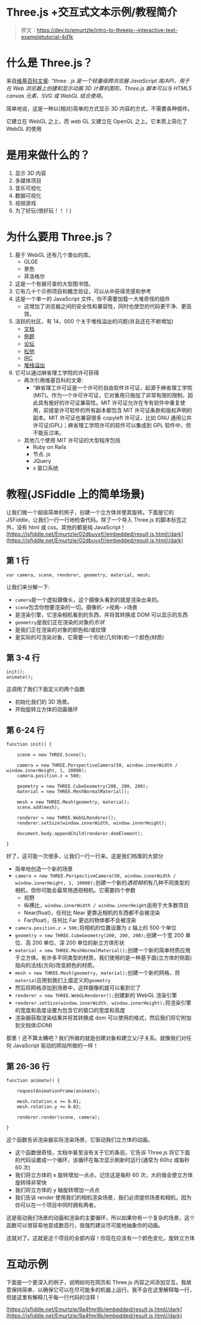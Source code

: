 # Three.js +交互式文本示例/教程简介

> 原文：<https://dev.to/emurtzle/intro-to-threejs--interactive-text-exampletutorial-4d1k>

# 什么是 Three.js？

来自[维基百科文章](https://en.wikipedia.org/wiki/Three.js):
*“three . js 是一个轻量级跨浏览器 JavaScript 库/API，用于在 Web 浏览器上创建和显示动画 3D 计算机图形。Three.js 脚本可以与 HTML5 canvas 元素、SVG 或 WebGL 结合使用。*

简单地说，这是一种以(相对)简单的方式显示 3D 内容的方式，不需要各种插件。

它建立在 WebGL 之上，而 web GL 又建立在 OpenGL 之上。它本质上简化了 WebGL 的使用

# 是用来做什么的？

1.  显示 3D 内容
2.  多媒体项目
3.  音乐可视化
4.  数据可视化
5.  视频游戏
6.  为了好玩(很好玩！！！)

# 为什么要用 Three.js？

1.  基于 WebGL 还有几个类似的库。
    *   GLGE
    *   景色
    *   菲洛格尔
2.  这是一个有据可查的大型图书馆。
3.  它有几十个示例项目和概念验证，可以从中获得灵感和参考
4.  这是一个单一的 JavaScript 文件，你不需要加载一大堆奇怪的插件
    *   这增加了浏览器之间的安全性和兼容性，同时也使您的代码更干净、更高效。
5.  活跃的社区，有 14，000 个关于堆栈溢出的问题(并且还在不断增加)
    *   [文档](https://threejs.org/docs/index.html#manual/en/introduction/Creating-a-scene)
    *   [例题](https://threejs.org/examples/)
    *   [论坛](https://discourse.threejs.org/)
    *   [松弛](https://threejs-slack.herokuapp.com/)
    *   [IRC](http://webchat.freenode.net/?channels=three.js)
    *   [堆栈溢出](https://stackoverflow.com/questions/tagged/three.js)
6.  它可以通过麻省理工学院的许可获得
    *   再次引用维基百科的文章:
        *   “麻省理工许可证是一个许可的自由软件许可证，起源于麻省理工学院(MIT)。作为一个许可许可证，它对重用只施加了非常有限的限制，因此具有极好的许可证兼容性。MIT 许可证允许在专有软件中重复使用，前提是许可软件的所有副本都包含 MIT 许可证条款和版权声明的副本。MIT 许可证也兼容很多 copyleft 许可证，比如 GNU 通用公共许可证(GPL)；麻省理工学院许可的软件可以集成到 GPL 软件中，但不能反过来。
    *   其他几个使用 MIT 许可证的大型程序包括
        *   Ruby on Rails
        *   节点. js
        *   JQuery
        *   x 窗口系统

# 教程(JSFiddle 上的简单场景)

让我们做一个超级简单的例子，创建一个立方体并使其旋转。下面是它的 JSFiddle，让我们一行一行地检查代码。除了一个导入 Three.js 的脚本标签之外，没有 html 或 css。其他的都是纯 JavaScript！
[https://jsfiddle.net/Emurtzle/02dbuvxf//embedded/result,js,html//dark](https://jsfiddle.net/Emurtzle/02dbuvxf//embedded/result,js,html//dark)

## 第 1 行

```
var camera, scene, renderer, geometry, material, mesh; 
```

让我们来分解一下:

*   `camera`是一个虚拟摄像头，这个摄像头看到的就是渲染出来的。
*   `scene`包含你想要渲染的一切。摄像机- >视角- >场景
*   是渲染引擎，它渲染相机看到的东西，并将其转换成 DOM 可以显示的东西
*   `geometry`是我们正在渲染的对象的*形状*
*   是我们正在渲染的对象的颜色和/或纹理
*   是实际的可渲染对象，它需要一个形状(几何体)和一个颜色(材质)

## 第 3-4 行

```
init();
animate(); 
```

这调用了我们下面定义的两个函数

*   初始化我们的 3D 场景。
*   开始旋转立方体的动画循环

## 第 6-24 行

```
function init() {

    scene = new THREE.Scene();

    camera = new THREE.PerspectiveCamera(50, window.innerWidth / window.innerHeight, 1, 10000);
    camera.position.z = 500;

    geometry = new THREE.CubeGeometry(200, 200, 200);
    material = new THREE.MeshNormalMaterial();

    mesh = new THREE.Mesh(geometry, material);
    scene.add(mesh);

    renderer = new THREE.WebGLRenderer();
    renderer.setSize(window.innerWidth, window.innerHeight);

    document.body.appendChild(renderer.domElement);

} 
```

好了，这可能一次很多，让我们一行一行来。这是我们档案的大部分

*   简单地创造一个新的场景
*   `camera = new THREE.PerspectiveCamera(50, window.innerWidth / window.innerHeight, 1, 10000);`创建一个新的*透视相机*有几种不同类型的相机，但你可能会最常用透视相机。它需要四个参数
    *   视野
    *   纵横比，`window.innerWidth / window.innerHeight`适用于大多数项目
    *   Near(float)，任何比 Near 更靠近相机的东西都不会被渲染
    *   Far(float)，任何比 Far 更远的物体都不会被渲染
*   `camera.position.z = 500;`将相机的位置设置为 z 轴上的 500 个单位
*   `geometry = new THREE.CubeGeometry(200, 200, 200);`创建一个宽 200 单位、高 200 单位、深 200 单位的新立方体形状
*   `material = new THREE.MeshNormalMaterial();`创建一个新的简单材质应用于立方体。有许多不同类型的材质，我们使用的是一种基于面(立方体的侧面)指向的法线(方向)改变颜色的材质。
*   `mesh = new THREE.Mesh(geometry, material);`创建一个新的网格，将`material`应用到我们上面定义的`geometry`
*   然后将网格添加到场景中，这样摄像机就可以看到它了
*   `renderer = new THREE.WebGLRenderer();`创建新的 WebGL 渲染引擎
*   `renderer.setSize(window.innerWidth, window.innerHeight);`将渲染引擎的宽度和高度设置为包含它的窗口的宽度和高度
*   渲染器获取渲染结果并将其转换成 dom 可以使用的格式，然后我们将它附加到文档体(DOM)

那里！还不算太糟吧？我们所做的就是创建对象和建立父/子关系。就像我们对任何 JavaScript 驱动的网站所做的一样！

## 第 26-36 行

```
function animate() {

    requestAnimationFrame(animate);

    mesh.rotation.x += 0.01;
    mesh.rotation.y += 0.02;

    renderer.render(scene, camera);

} 
```

这个函数告诉渲染器实际渲染场景，它驱动我们立方体的动画。

*   这个函数很奇怪，文档中甚至没有关于它的条目。它告诉 Three.js 将它下面的代码设置成一个循环，该循环在每次显示刷新时运行(通常为 60hz 或每秒 60 次)
*   我们将立方体的 x 旋转增加一点点，记住这是每秒 60 次，大的值会使立方体旋转得非常快
*   我们将立方体的 y 轴旋转增加一点点
*   我们告诉 render 使用我们的相机渲染场景，我们必须提供场景和相机，因为你可以在一个项目中同时拥有两者。

这是驱动我们场景的动画和渲染的主要循环，所以如果你有一个复杂的场景，这个函数可以很容易地变成数百行，我强烈建议尽可能地抽象你的动画。

这就对了。这就是这个项目的全部内容！你现在应该有一个颜色变化，旋转立方体

# 互动示例

下面是一个更深入的例子，说明如何在网页和 Three.js 内容之间添加交互。我故意保持简单，以确保它可以在尽可能多的机器上运行。我不会在这里解释每一行，但是这里有解释几乎每一行代码的注释！

[https://jsfiddle.net/Emurtzle/9a4fmr8b/embedded/result,js,html//dark](https://jsfiddle.net/Emurtzle/9a4fmr8b/embedded/result,js,html//dark)